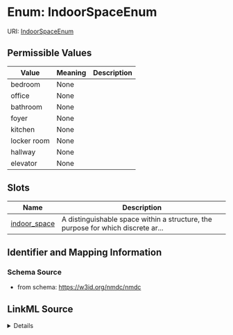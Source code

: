 # Enum: IndoorSpaceEnum



URI: [IndoorSpaceEnum](IndoorSpaceEnum.md)

## Permissible Values

| Value | Meaning | Description |
| --- | --- | --- |
| bedroom | None |  |
| office | None |  |
| bathroom | None |  |
| foyer | None |  |
| kitchen | None |  |
| locker room | None |  |
| hallway | None |  |
| elevator | None |  |




## Slots

| Name | Description |
| ---  | --- |
| [indoor_space](indoor_space.md) | A distinguishable space within a structure, the purpose for which discrete ar... |






## Identifier and Mapping Information







### Schema Source


* from schema: https://w3id.org/nmdc/nmdc




## LinkML Source

<details>
```yaml
name: indoor_space_enum
from_schema: https://w3id.org/nmdc/nmdc
rank: 1000
permissible_values:
  bedroom:
    text: bedroom
  office:
    text: office
  bathroom:
    text: bathroom
  foyer:
    text: foyer
  kitchen:
    text: kitchen
  locker room:
    text: locker room
  hallway:
    text: hallway
  elevator:
    text: elevator

```
</details>